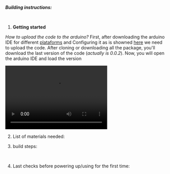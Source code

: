 
***Building instructions:***

<br>

1. __Getting started__

  _How to upload the code to the arduino?_
  First, after downloading the arduino IDE for different [plataforms](https://www.arduino.cc/) and Configuring it as is showned [here](https://github.com/FOSH-following-demand/thermostatic-water-bath/tree/master/software/MCU) we need to upload the code.
  After cloning or downloading all the package, you'll download the last version of the code (_actually is 0.0.2_).
  Now, you will open the arduino IDE and load the version

  <video src="out.mp4" width="320" height="200" controls preload> </video>



2. List of materials needed:



3. build steps:

<br>

4. Last checks before powering up/using for the first time:
